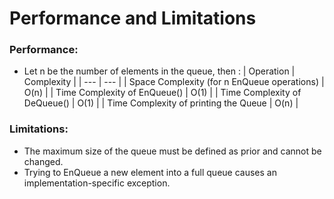 # Performance and Limitations
### Performance:
- Let n be the number of elements in the queue, then :
| Operation | Complexity |
| --- | --- |
| Space Complexity (for n EnQueue operations) | O(n) |
| Time Complexity of EnQueue() | O(1) |
| Time Complexity of DeQueue() | O(1) |
| Time Complexity of printing the Queue | O(n) |

### Limitations:
- The maximum size of the queue must be defined as prior and cannot be changed. 
- Trying to EnQueue a new element into a full queue causes an implementation-specific exception.



